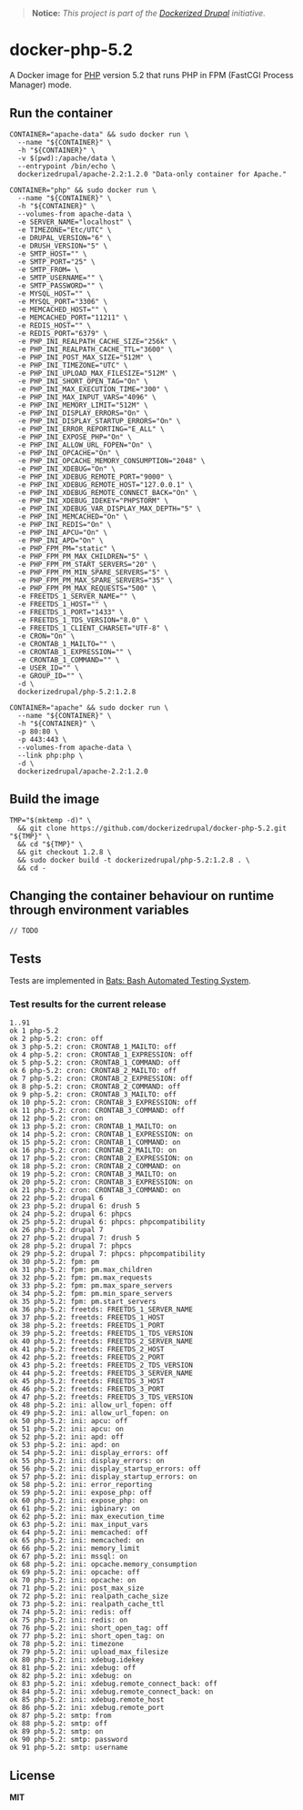 > **Notice:** *This project is part of the [Dockerized Drupal](https://dockerizedrupal.com/) initiative.*

# docker-php-5.2

A Docker image for [PHP](http://php.net/) version 5.2 that runs PHP in FPM (FastCGI Process Manager) mode.

## Run the container

    CONTAINER="apache-data" && sudo docker run \
      --name "${CONTAINER}" \
      -h "${CONTAINER}" \
      -v $(pwd):/apache/data \
      --entrypoint /bin/echo \
      dockerizedrupal/apache-2.2:1.2.0 "Data-only container for Apache."
      
    CONTAINER="php" && sudo docker run \
      --name "${CONTAINER}" \
      -h "${CONTAINER}" \
      --volumes-from apache-data \
      -e SERVER_NAME="localhost" \
      -e TIMEZONE="Etc/UTC" \
      -e DRUPAL_VERSION="6" \
      -e DRUSH_VERSION="5" \
      -e SMTP_HOST="" \
      -e SMTP_PORT="25" \
      -e SMTP_FROM= \
      -e SMTP_USERNAME="" \
      -e SMTP_PASSWORD="" \
      -e MYSQL_HOST="" \
      -e MYSQL_PORT="3306" \
      -e MEMCACHED_HOST="" \
      -e MEMCACHED_PORT="11211" \
      -e REDIS_HOST="" \
      -e REDIS_PORT="6379" \
      -e PHP_INI_REALPATH_CACHE_SIZE="256k" \
      -e PHP_INI_REALPATH_CACHE_TTL="3600" \
      -e PHP_INI_POST_MAX_SIZE="512M" \
      -e PHP_INI_TIMEZONE="UTC" \
      -e PHP_INI_UPLOAD_MAX_FILESIZE="512M" \
      -e PHP_INI_SHORT_OPEN_TAG="On" \
      -e PHP_INI_MAX_EXECUTION_TIME="300" \
      -e PHP_INI_MAX_INPUT_VARS="4096" \
      -e PHP_INI_MEMORY_LIMIT="512M" \
      -e PHP_INI_DISPLAY_ERRORS="On" \
      -e PHP_INI_DISPLAY_STARTUP_ERRORS="On" \
      -e PHP_INI_ERROR_REPORTING="E_ALL" \
      -e PHP_INI_EXPOSE_PHP="On" \
      -e PHP_INI_ALLOW_URL_FOPEN="On" \
      -e PHP_INI_OPCACHE="On" \
      -e PHP_INI_OPCACHE_MEMORY_CONSUMPTION="2048" \
      -e PHP_INI_XDEBUG="On" \
      -e PHP_INI_XDEBUG_REMOTE_PORT="9000" \
      -e PHP_INI_XDEBUG_REMOTE_HOST="127.0.0.1" \
      -e PHP_INI_XDEBUG_REMOTE_CONNECT_BACK="On" \
      -e PHP_INI_XDEBUG_IDEKEY="PHPSTORM" \
      -e PHP_INI_XDEBUG_VAR_DISPLAY_MAX_DEPTH="5" \
      -e PHP_INI_MEMCACHED="On" \
      -e PHP_INI_REDIS="On" \
      -e PHP_INI_APCU="On" \
      -e PHP_INI_APD="On" \
      -e PHP_FPM_PM="static" \
      -e PHP_FPM_PM_MAX_CHILDREN="5" \
      -e PHP_FPM_PM_START_SERVERS="20" \
      -e PHP_FPM_PM_MIN_SPARE_SERVERS="5" \
      -e PHP_FPM_PM_MAX_SPARE_SERVERS="35" \
      -e PHP_FPM_PM_MAX_REQUESTS="500" \
      -e FREETDS_1_SERVER_NAME="" \
      -e FREETDS_1_HOST="" \
      -e FREETDS_1_PORT="1433" \
      -e FREETDS_1_TDS_VERSION="8.0" \
      -e FREETDS_1_CLIENT_CHARSET="UTF-8" \
      -e CRON="On" \
      -e CRONTAB_1_MAILTO="" \
      -e CRONTAB_1_EXPRESSION="" \
      -e CRONTAB_1_COMMAND="" \
      -e USER_ID="" \
      -e GROUP_ID="" \
      -d \
      dockerizedrupal/php-5.2:1.2.8

    CONTAINER="apache" && sudo docker run \
      --name "${CONTAINER}" \
      -h "${CONTAINER}" \
      -p 80:80 \
      -p 443:443 \
      --volumes-from apache-data \
      --link php:php \
      -d \
      dockerizedrupal/apache-2.2:1.2.0
      
## Build the image

    TMP="$(mktemp -d)" \
      && git clone https://github.com/dockerizedrupal/docker-php-5.2.git "${TMP}" \
      && cd "${TMP}" \
      && git checkout 1.2.8 \
      && sudo docker build -t dockerizedrupal/php-5.2:1.2.8 . \
      && cd -

## Changing the container behaviour on runtime through environment variables

    // TODO

## Tests

Tests are implemented in [Bats: Bash Automated Testing System](https://github.com/sstephenson/bats).

### Test results for the current release

    1..91
    ok 1 php-5.2
    ok 2 php-5.2: cron: off
    ok 3 php-5.2: cron: CRONTAB_1_MAILTO: off
    ok 4 php-5.2: cron: CRONTAB_1_EXPRESSION: off
    ok 5 php-5.2: cron: CRONTAB_1_COMMAND: off
    ok 6 php-5.2: cron: CRONTAB_2_MAILTO: off
    ok 7 php-5.2: cron: CRONTAB_2_EXPRESSION: off
    ok 8 php-5.2: cron: CRONTAB_2_COMMAND: off
    ok 9 php-5.2: cron: CRONTAB_3_MAILTO: off
    ok 10 php-5.2: cron: CRONTAB_3_EXPRESSION: off
    ok 11 php-5.2: cron: CRONTAB_3_COMMAND: off
    ok 12 php-5.2: cron: on
    ok 13 php-5.2: cron: CRONTAB_1_MAILTO: on
    ok 14 php-5.2: cron: CRONTAB_1_EXPRESSION: on
    ok 15 php-5.2: cron: CRONTAB_1_COMMAND: on
    ok 16 php-5.2: cron: CRONTAB_2_MAILTO: on
    ok 17 php-5.2: cron: CRONTAB_2_EXPRESSION: on
    ok 18 php-5.2: cron: CRONTAB_2_COMMAND: on
    ok 19 php-5.2: cron: CRONTAB_3_MAILTO: on
    ok 20 php-5.2: cron: CRONTAB_3_EXPRESSION: on
    ok 21 php-5.2: cron: CRONTAB_3_COMMAND: on
    ok 22 php-5.2: drupal 6
    ok 23 php-5.2: drupal 6: drush 5
    ok 24 php-5.2: drupal 6: phpcs
    ok 25 php-5.2: drupal 6: phpcs: phpcompatibility
    ok 26 php-5.2: drupal 7
    ok 27 php-5.2: drupal 7: drush 5
    ok 28 php-5.2: drupal 7: phpcs
    ok 29 php-5.2: drupal 7: phpcs: phpcompatibility
    ok 30 php-5.2: fpm: pm
    ok 31 php-5.2: fpm: pm.max_children
    ok 32 php-5.2: fpm: pm.max_requests
    ok 33 php-5.2: fpm: pm.max_spare_servers
    ok 34 php-5.2: fpm: pm.min_spare_servers
    ok 35 php-5.2: fpm: pm.start_servers
    ok 36 php-5.2: freetds: FREETDS_1_SERVER_NAME
    ok 37 php-5.2: freetds: FREETDS_1_HOST
    ok 38 php-5.2: freetds: FREETDS_1_PORT
    ok 39 php-5.2: freetds: FREETDS_1_TDS_VERSION
    ok 40 php-5.2: freetds: FREETDS_2_SERVER_NAME
    ok 41 php-5.2: freetds: FREETDS_2_HOST
    ok 42 php-5.2: freetds: FREETDS_2_PORT
    ok 43 php-5.2: freetds: FREETDS_2_TDS_VERSION
    ok 44 php-5.2: freetds: FREETDS_3_SERVER_NAME
    ok 45 php-5.2: freetds: FREETDS_3_HOST
    ok 46 php-5.2: freetds: FREETDS_3_PORT
    ok 47 php-5.2: freetds: FREETDS_3_TDS_VERSION
    ok 48 php-5.2: ini: allow_url_fopen: off
    ok 49 php-5.2: ini: allow_url_fopen: on
    ok 50 php-5.2: ini: apcu: off
    ok 51 php-5.2: ini: apcu: on
    ok 52 php-5.2: ini: apd: off
    ok 53 php-5.2: ini: apd: on
    ok 54 php-5.2: ini: display_errors: off
    ok 55 php-5.2: ini: display_errors: on
    ok 56 php-5.2: ini: display_startup_errors: off
    ok 57 php-5.2: ini: display_startup_errors: on
    ok 58 php-5.2: ini: error_reporting
    ok 59 php-5.2: ini: expose_php: off
    ok 60 php-5.2: ini: expose_php: on
    ok 61 php-5.2: ini: igbinary: on
    ok 62 php-5.2: ini: max_execution_time
    ok 63 php-5.2: ini: max_input_vars
    ok 64 php-5.2: ini: memcached: off
    ok 65 php-5.2: ini: memcached: on
    ok 66 php-5.2: ini: memory_limit
    ok 67 php-5.2: ini: mssql: on
    ok 68 php-5.2: ini: opcache.memory_consumption
    ok 69 php-5.2: ini: opcache: off
    ok 70 php-5.2: ini: opcache: on
    ok 71 php-5.2: ini: post_max_size
    ok 72 php-5.2: ini: realpath_cache_size
    ok 73 php-5.2: ini: realpath_cache_ttl
    ok 74 php-5.2: ini: redis: off
    ok 75 php-5.2: ini: redis: on
    ok 76 php-5.2: ini: short_open_tag: off
    ok 77 php-5.2: ini: short_open_tag: on
    ok 78 php-5.2: ini: timezone
    ok 79 php-5.2: ini: upload_max_filesize
    ok 80 php-5.2: ini: xdebug.idekey
    ok 81 php-5.2: ini: xdebug: off
    ok 82 php-5.2: ini: xdebug: on
    ok 83 php-5.2: ini: xdebug.remote_connect_back: off
    ok 84 php-5.2: ini: xdebug.remote_connect_back: on
    ok 85 php-5.2: ini: xdebug.remote_host
    ok 86 php-5.2: ini: xdebug.remote_port
    ok 87 php-5.2: smtp: from
    ok 88 php-5.2: smtp: off
    ok 89 php-5.2: smtp: on
    ok 90 php-5.2: smtp: password
    ok 91 php-5.2: smtp: username

## License

**MIT**
